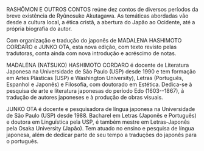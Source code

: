  RASHÔMON E OUTROS CONTOS reúne dez contos de diversos períodos da breve
existência de Ryûnosuke Akutagawa. As temáticas abordadas vão desde a cultura local, a ética cristã, a abertura do Japão ao Ocidente, até a própria biografia do autor. 

Com organização e tradução do japonês de MADALENA HASHIMOTO CORDARO e JUNKO OTA, esta nova edição, com texto revisto pelas tradutoras, conta ainda com nova introdução e acréscimo de notas.


MADALENA (NATSUKO) HASHIMOTO CORDARO é docente de Literatura Japonesa na Universidade de São Paulo
(USP) desde 1990 e tem formação em Artes Plásticas (USP) 
e Washington University), Letras (Português, Espanhol e Japonês) e Filosofia, com doutorado em Estética. Dedica-se à pesquisa de arte e literatura japonesas do período Edo (1603--1867), 
à tradução de autores japoneses e à produção de obras visuais.

JUNKO OTA é docente e pesquisadora de língua japonesa na Universidade de São Paulo
(USP) desde 1988. Bacharel em Letras (Japonês e Português) e doutora em Linguística pela USP, é também mestre em Letras-Japonês pela Osaka University (Japão). Tem atuado no ensino e pesquisa de língua japonesa, além de dedicar parte de seu tempo a traduções do japonês para o português.   

